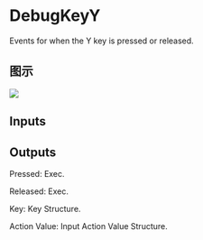 # DebugKeyY

Events for when the Y key is pressed or released.

## 图示

![]($-20221218-19210301.png)

## Inputs

## Outputs

Pressed: Exec.

Released: Exec.

Key: Key Structure.

Action Value: Input Action Value Structure.

